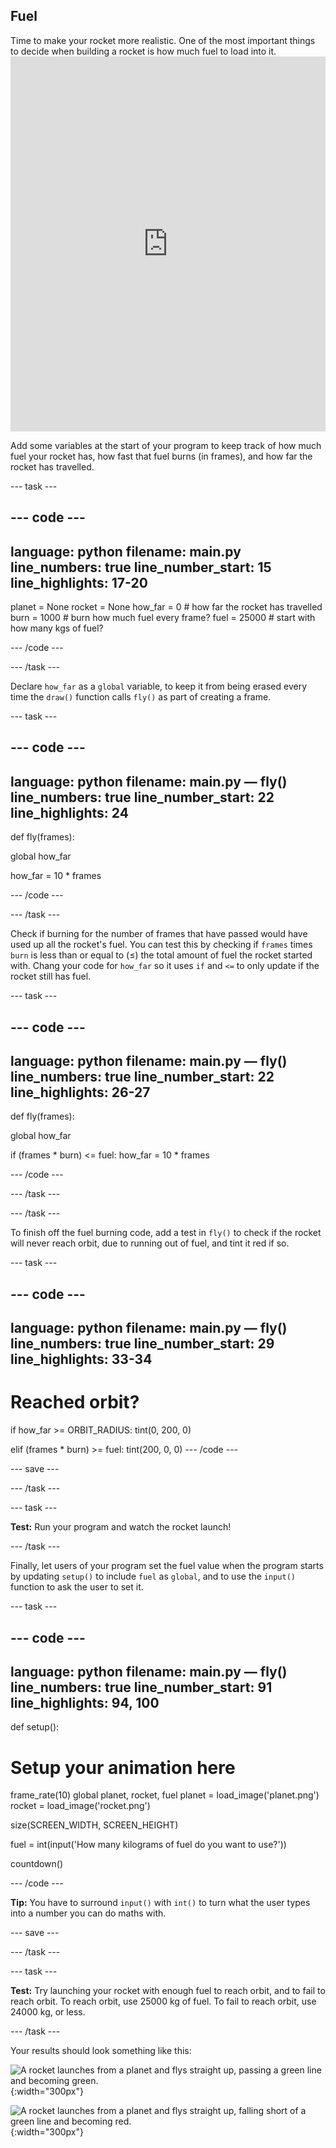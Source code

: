 ## Fuel
<div style="display: flex; flex-wrap: wrap">
<div style="flex-basis: 200px; flex-grow: 1; margin-right: 15px;">
Time to make your rocket more realistic. One of the most important things to decide when building a rocket is how much fuel to load into it.
</div>
</div>

<iframe src="https://trinket.io/embed/python/fa55405c62?outputOnly=true&runOption=run" width="100%" height="600" frameborder="0" marginwidth="0" marginheight="0" allowfullscreen></iframe>

Add some variables at the start of your program to keep track of how much fuel your rocket has, how fast that fuel burns (in frames), and how far the rocket has travelled.

--- task ---

--- code ---
---
language: python
filename: main.py
line_numbers: true
line_number_start: 15 
line_highlights: 17-20
---
planet = None
rocket = None
how_far = 0 # how far the rocket has travelled
burn = 1000 # burn how much fuel every frame?
fuel = 25000 # start with how many kgs of fuel?

--- /code ---

--- /task ---

Declare `how_far` as a `global` variable, to keep it from being erased every time the `draw()` function calls `fly()` as part of creating a frame.

--- task ---

--- code ---
---
language: python
filename: main.py — fly()
line_numbers: true
line_number_start: 22
line_highlights: 24
---
def fly(frames):
  
  global how_far 
  
  how_far = 10 * frames
  
--- /code ---

--- /task ---

Check if burning for the number of frames that have passed would have used up all the rocket's fuel. You can test this by checking if `frames` times `burn` is less than or equal to (≤) the total amount of fuel the rocket started with. Chang your code for `how_far` so it uses `if` and `<=` to only update if the rocket still has fuel.

--- task ---

--- code ---
---
language: python
filename: main.py — fly()
line_numbers: true
line_number_start: 22
line_highlights: 26-27
---
def fly(frames):
  
  global how_far 
  
  if (frames * burn) <= fuel: 
    how_far = 10 * frames
  
--- /code ---

--- /task ---

--- /task ---

To finish off the fuel burning code, add a test in `fly()` to check if the rocket will never reach orbit, due to running out of fuel, and tint it red if so. 

--- task ---

--- code ---
---
language: python
filename: main.py — fly()
line_numbers: true
line_number_start: 29 
line_highlights: 33-34
---
  # Reached orbit?
  if how_far >= ORBIT_RADIUS:
    tint(0, 200, 0)
  
  elif (frames * burn) >= fuel:
    tint(200, 0, 0)
--- /code ---

--- save ---

--- /task ---

--- task ---

**Test:** Run your program and watch the rocket launch!

--- /task ---

Finally, let users of your program set the fuel value when the program starts by updating `setup()` to include `fuel` as `global`, and to use the `input()` function to ask the user to set it.

--- task ---

--- code ---
---
language: python
filename: main.py — fly()
line_numbers: true
line_number_start: 91 
line_highlights: 94, 100
---
def setup():
  # Setup your animation here
  frame_rate(10)
  global planet, rocket, fuel
  planet = load_image('planet.png')
  rocket = load_image('rocket.png')
  
  size(SCREEN_WIDTH, SCREEN_HEIGHT)
  
  fuel = int(input('How many kilograms of fuel do you want to use?'))
  
  countdown()
  
  
--- /code ---

**Tip:** You have to surround `input()` with `int()` to turn what the user types into a number you can do maths with.

--- save ---

--- /task ---

--- task ---

**Test:** Try launching your rocket with enough fuel to reach orbit, and to fail to reach orbit. To reach orbit, use 25000 kg of fuel. To fail to reach orbit, use 24000 kg, or less.

--- /task ---

Your results should look something like this:

![A rocket launches from a planet and flys straight up, passing a green line and becoming green.](images/fuel_orbit_success.gif){:width="300px"}

![A rocket launches from a planet and flys straight up, falling short of a green line and becoming red.](images/fuel_orbit_fail.gif){:width="300px"}